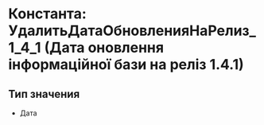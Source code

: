 ﻿# Константа: УдалитьДатаОбновленияНаРелиз_1_4_1 (Дата оновлення інформаційної бази на реліз 1.4.1)

## Тип значения

- Дата

